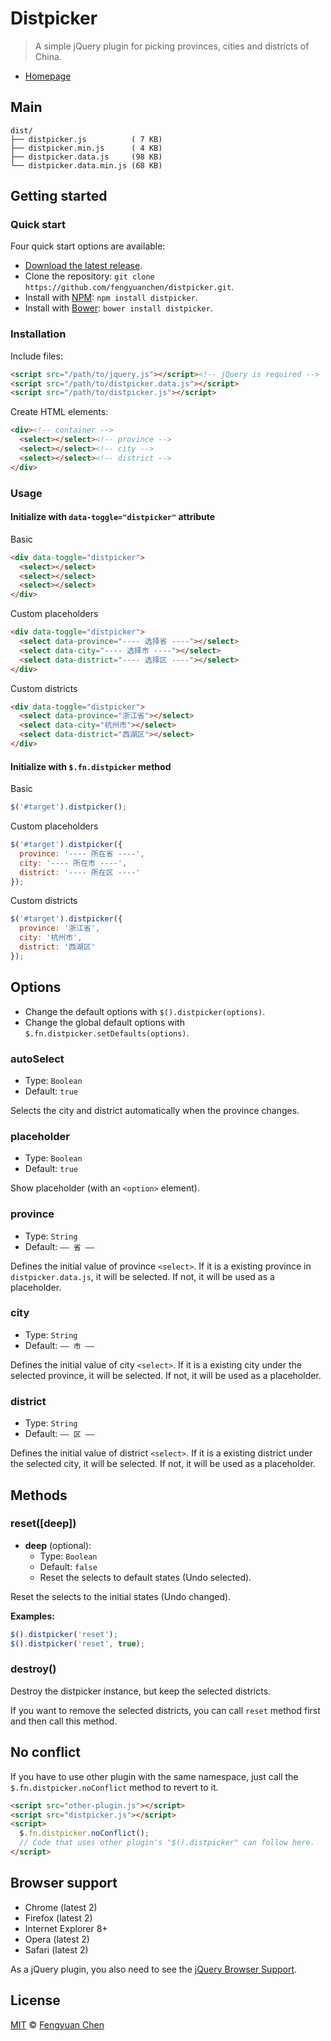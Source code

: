 # Distpicker

> A simple jQuery plugin for picking provinces, cities and districts of China.

- [Homepage](http://fengyuanchen.github.io/distpicker)



## Main

```
dist/
├── distpicker.js          ( 7 KB)
├── distpicker.min.js      ( 4 KB)
├── distpicker.data.js     (98 KB)
└── distpicker.data.min.js (68 KB)
```



## Getting started


### Quick start

Four quick start options are available:

- [Download the latest release](https://github.com/fengyuanchen/distpicker/archive/master.zip).
- Clone the repository: `git clone https://github.com/fengyuanchen/distpicker.git`.
- Install with [NPM](http://npmjs.org): `npm install distpicker`.
- Install with [Bower](http://bower.io): `bower install distpicker`.


### Installation

Include files:

```html
<script src="/path/to/jquery.js"></script><!-- jQuery is required -->
<script src="/path/to/distpicker.data.js"></script>
<script src="/path/to/distpicker.js"></script>
```


Create HTML elements:

```html
<div><!-- container -->
  <select></select><!-- province -->
  <select></select><!-- city -->
  <select></select><!-- district -->
</div>
```



### Usage

#### Initialize with `data-toggle="distpicker"` attribute


Basic

```html
<div data-toggle="distpicker">
  <select></select>
  <select></select>
  <select></select>
</div>
```


Custom placeholders

```html
<div data-toggle="distpicker">
  <select data-province="---- 选择省 ----"></select>
  <select data-city="---- 选择市 ----"></select>
  <select data-district="---- 选择区 ----"></select>
</div>
```


Custom districts

```html
<div data-toggle="distpicker">
  <select data-province="浙江省"></select>
  <select data-city="杭州市"></select>
  <select data-district="西湖区"></select>
</div>
```


#### Initialize with `$.fn.distpicker` method

Basic

```js
$('#target').distpicker();
```

Custom placeholders

```js
$('#target').distpicker({
  province: '---- 所在省 ----',
  city: '---- 所在市 ----',
  district: '---- 所在区 ----'
});
```

Custom districts

```js
$('#target').distpicker({
  province: '浙江省',
  city: '杭州市',
  district: '西湖区'
});
```



## Options

- Change the default options with `$().distpicker(options)`.
- Change the global default options with `$.fn.distpicker.setDefaults(options)`.


### autoSelect

- Type: `Boolean`
- Default: `true`

Selects the city and district automatically when the province changes.


### placeholder

- Type: `Boolean`
- Default: `true`

Show placeholder (with an `<option>` element).


### province

- Type: `String`
- Default: `—— 省 ——`

Defines the initial value of province `<select>`. If it is a existing province in `distpicker.data.js`, it will be selected. If not, it will be used as a placeholder.


### city

- Type: `String`
- Default: `—— 市 ——`

Defines the initial value of city `<select>`. If it is a existing city under the selected province, it will be selected. If not, it will be used as a placeholder.


### district

- Type: `String`
- Default: `—— 区 ——`

Defines the initial value of district `<select>`. If it is a existing district under the selected city, it will be selected. If not, it will be used as a placeholder.



## Methods

### reset([deep])

- **deep** (optional):
  - Type: `Boolean`
  - Default: `false`
  - Reset the selects to default states (Undo selected).

Reset the selects to the initial states (Undo changed).

**Examples:**

```js
$().distpicker('reset');
$().distpicker('reset', true);
```

### destroy()

Destroy the distpicker instance, but keep the selected districts.

If you want to remove the selected districts, you can call `reset` method first and then call this method.



## No conflict

If you have to use other plugin with the same namespace, just call the `$.fn.distpicker.noConflict` method to revert to it.

```html
<script src="other-plugin.js"></script>
<script src="distpicker.js"></script>
<script>
  $.fn.distpicker.noConflict();
  // Code that uses other plugin's "$().distpicker" can follow here.
</script>
```



## Browser support

- Chrome (latest 2)
- Firefox (latest 2)
- Internet Explorer 8+
- Opera (latest 2)
- Safari (latest 2)

As a jQuery plugin, you also need to see the [jQuery Browser Support](http://jquery.com/browser-support/).



## License

[MIT](http://opensource.org/licenses/MIT) © [Fengyuan Chen](http://chenfengyuan.com)
